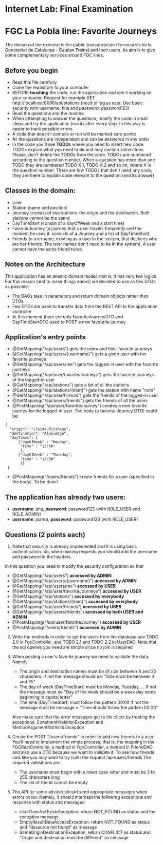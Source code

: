 # Internet Lab: Final Examination
# FGC La Pobla line: Favorite Journeys

The domain of the exercise is the public transportation (Ferrocarrils de la Generalitat de Catalunya - Catalan Trains) and their users.
Its aim is to give some complementary services around FGC lines.

## Before you begin
* Read this file carefully
* Clone the repository to your computer
* BEFORE **touching** the code, run the application and see it working on your computer. Request for example GET http://localhost:8080/api/stations 
(need to log as user. Use basic security with username: tina and password: password123)
* Read the questions and the readme
* When attempting to answer the questions, modify the code in small steps and try the application (run it) after every step. In this way is easier to track possible errors
* A code that doesn't compile or run will be marked zero points
* All the questions are independent and can be answered in any order
* In the code you'll see **TODO**s where you need to insert new code. TODOs explain what you need to do and may contain some clues. Please,
don't delete the TODOs from the code. TODOs are numbered according to the question number. When a question has more than one TODO they are
numbered TODO X.1, TODO X.2 and so on, where X is the question number. There are few TODOs that don't need any code, they are there to explain code relevant to the question (and its answer) 

## Classes in the domain:
* User
* Station (name and position)
* Journey (consist of two stations: the origin and the destination. Both stations cannot be the same)
* DayTimeStart (consist of a dayOfWeek and a start time)
* FavoriteJourney (a journey that a user travels frequently and the moment he uses it: consists of a Journey and a list of DayTimeStart)
* Friends (a username, existing as a user in the system, that declares who are her friends. The later names don't need to be in the system).
A user cannot have the same friend twice.

## Notes on the Architecture
This application has an anemic domain model, that is, it has very few logics. For this reason (and to make things easier) we decided to use
as few DTOs as possible:
* The DAOs take in parameters and return domain objects rather than DTOs
* Few DTOs are used to transfer data from the REST API to the application controller
* At this moment there are only FavoriteJourneyDTO and DayTimeStartDTO used to POST a new favourite journey

## Application's entry points
* @GetMapping("/api/users") gets the users and their favorite journeys
* @GetMapping("/api/users/{username}") gets a given user with her favorite journeys
* @GetMapping("/api/users/me") gets the logged-in user with her favorite journeys
* @GetMapping("/api/user/favoriteJourneys") gets the favorite journeys of the logged-in user
* @GetMapping("/api/stations") gets a list of all the stations
* @GetMapping("/api/stations/{nom}") gets the station with name "nom"
* @GetMapping("/api/user/friends") gets the friends of the logged-in user
* @GetMapping("/api/users/friends") gets the friends of all the users
* @PostMapping("/api/user/favoriteJourney") creates a new favorite journey for the logged-in user.
The body (a favorite Journey DTO) could be:
```
{
  "origin": "Lleida-Pirineus",
  "destination": "Alcoletge",
  "dayTimes": [
      {"dayOfWeek" : "Monday",
       "time" : "12:50"
       },
      {"dayOfWeek" : "Tuesday",
       "time" : "13:50"
       }]
 }
  ```
* @PostMapping("/users/friends") create friends for a user (specified in the body). To be done!

## The application has already two users:
* **username**: tina, **password**: password123 (with ROLE_USER and ROLE_ADMIN)
* **username**: joanra, **password**: password123 (with ROLE_USER)

## Questions (2 points each)

1. Note that security is already implemented and it is using basic authentication. So, when making requests you should add the username
and password in the headers. 

In this question you need to modify the security configuration so that
* @GetMapping("/api/users") **accessed by ADMIN**
* @GetMapping("/api/users/{username}") **accessed by ADMIN**
* @GetMapping("/api/users/me") **accessed by USER**
* @GetMapping("/api/user/favoriteJourneys") **accessed by USER**
* @GetMapping("/api/stations") **accessed by everybody**
* @GetMapping("/api/stations/{nom}") **accessed by everybody**
* @GetMapping("/api/user/friends") **accessed by USER**
* @GetMapping("/api/users/friends") **accessed by both USER and ADMIN**
* @PostMapping("/api/user/favoriteJourney") **accessed by USER**
* @PostMapping("/users/friends") **accessed by ADMIN**

2. Write the methods in order to get the users from the database see TODO 2.0 in FgcController, and TODO 2.1 and TODO 2.2
in UserDAO. Note that the sql queries you need are simple since no join is required

3. When posting a user's favorite journey we need to validate the data. Namely
   * The origin and destination names must be of size between 4 and 25 characters. If not the message should be: "Size must be between 4 and 25" 
   * The day of week (DayTimeStart) must be Monday, Tuesday, ... If not the message must be "Day of the week should be a week day name beginning in capital letter"
   * The time (DayTimeStart) must follow the pattern 00:00  If not the message must be message = "Time should follow the pattern 00:00"

   Also make sure that the error messages get to the client by treating the exceptions: ConstraintViolationException and MethodArgumentNotValidException
   
4. Create the POST "/users/friends" in order to add new friends to a user. You'll need to implement the whole process, that is,
the mapping in the FGCRestController, a method in FgcController, a method in FriendDAO and also use a DTO because we want to validate it.
To see how friends look like you may want to try (call) the request /api/users/friends
The required validations are:
   * The username must begin with a lower case letter and must be 3 to 255 characters long
   * The list of friend cannot be empty

5. The API (or some advice) should send appropriate messages when errors occur. Namely, it should intercept the following exceptions 
and response with status and messages:
   * UserDoesNotExistsException: return NOT_FOUND as status and the exception message
   * EmptyResultDataAccessException: return NOT_FOUND as status and "Resource not found" as message
   * SameOriginDestinationException: return CONFLICT as status and "Origin and destination must be different" as message